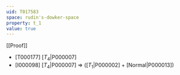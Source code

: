 ```yaml
---
uid: T017583
space: rudin's-dowker-space
property: t_1
value: true
---
```

[[Proof]]

* [T000177] [$T_4$|P000007]
* [I000098] [$T_4$|P000007] => ([$T_1$|P000002] + [Normal|P000013])

